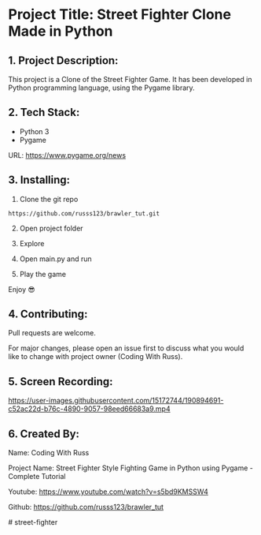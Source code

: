 # Project Title: Street Fighter Clone Made in Python

## 1. Project Description:


This project is a Clone of the Street Fighter Game. It has been developed in Python programming language, using the Pygame library.


## 2. Tech Stack:

- Python 3
- Pygame

URL: [https://www.pygame.org/news ](https://www.pygame.org/news)


## 3. Installing:

1. Clone the git repo

```
https://github.com/russs123/brawler_tut.git
```

2. Open project folder

3. Explore

4. Open main.py and run

5. Play the game

Enjoy 😎


## 4. Contributing:

Pull requests are welcome. 

For major changes, please open an issue first to discuss what you would like to change with project owner (Coding With Russ).


## 5. Screen Recording:

https://user-images.githubusercontent.com/15172744/190894691-c52ac22d-b76c-4890-9057-98eed66683a9.mp4


## 6. Created By:

Name: Coding With Russ

Project Name: Street Fighter Style Fighting Game in Python using Pygame - Complete Tutorial

Youtube: https://www.youtube.com/watch?v=s5bd9KMSSW4

Github: https://github.com/russs123/brawler_tut



#   s t r e e t - f i g h t e r  
 